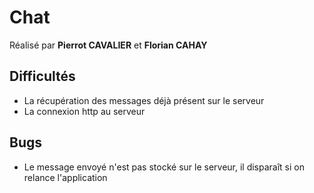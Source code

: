 # Chat

Réalisé par **Pierrot CAVALIER** et **Florian CAHAY**

## Difficultés
- La récupération des messages déjà présent sur le serveur
- La connexion http au serveur

## Bugs
- Le message envoyé n'est pas stocké sur le serveur, il disparaît si on relance l'application
